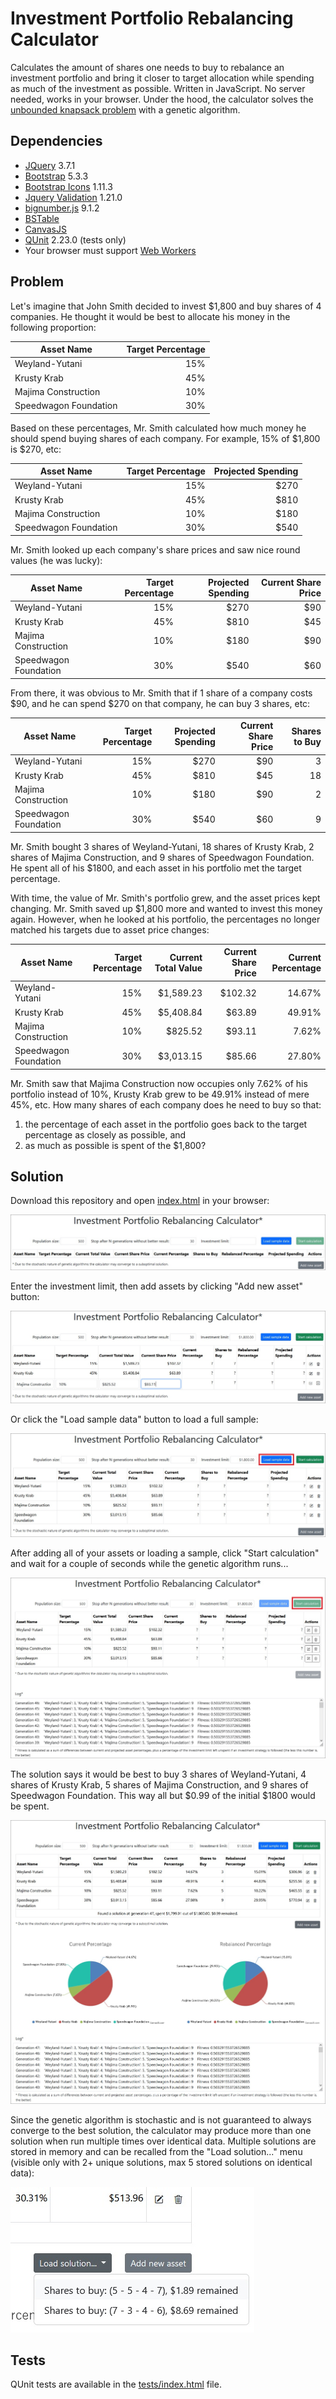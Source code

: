 # Investment Portfolio Rebalancing Calculator

Calculates the amount of shares one needs to buy to rebalance an investment portfolio and bring it closer to target allocation while spending as much of the investment as possible. Written in JavaScript. No server needed, works in your browser. Under the hood, the calculator solves the [unbounded knapsack problem](https://en.wikipedia.org/wiki/Knapsack_problem) with a genetic algorithm.

## Dependencies

* [JQuery](https://jquery.com/) 3.7.1
* [Bootstrap](https://getbootstrap.com/) 5.3.3
* [Bootstrap Icons](https://icons.getbootstrap.com/) 1.11.3
* [Jquery Validation](https://jqueryvalidation.org) 1.21.0
* [bignumber.js](https://mikemcl.github.io/bignumber.js/) 9.1.2
* [BSTable](https://github.com/CraftingGamerTom/bstable)
* [CanvasJS](https://canvasjs.com/)
* [QUnit](https://qunitjs.com/) 2.23.0 (tests only)
* Your browser must support [Web Workers](https://developer.mozilla.org/en-US/docs/Web/API/Web_Workers_API)

## Problem

Let's imagine that John Smith decided to invest $1,800 and buy shares of 4 companies. He thought it would be best to allocate his money in the following proportion:

Asset Name | Target Percentage
--- | ---:
Weyland-Yutani | 15%
Krusty Krab | 45%
Majima Construction | 10%
Speedwagon Foundation | 30%

Based on these percentages, Mr. Smith calculated how much money he should spend buying shares of each company. For example, 15% of $1,800 is $270, etc:

Asset Name | Target Percentage | Projected Spending
--- | ---: | ---:
Weyland-Yutani | 15% | $270
Krusty Krab | 45% | $810
Majima Construction | 10% | $180
Speedwagon Foundation | 30% | $540

Mr. Smith looked up each company's share prices and saw nice round values (he was lucky):

Asset Name | Target Percentage | Projected Spending | Current Share Price
--- | ---: | ---: | ---:
Weyland-Yutani | 15% | $270 | $90
Krusty Krab | 45% | $810 | $45
Majima Construction | 10% | $180| $90
Speedwagon Foundation | 30% | $540 | $60

From there, it was obvious to Mr. Smith that if 1 share of a company costs $90, and he can spend $270 on that company, he can buy 3 shares, etc:

Asset Name | Target Percentage | Projected Spending | Current Share Price | Shares to Buy
--- | ---: | ---: | ---: | ---:
Weyland-Yutani | 15% | $270 | $90 | 3
Krusty Krab | 45% | $810 | $45 | 18
Majima Construction | 10% | $180| $90 | 2
Speedwagon Foundation | 30% | $540 | $60 | 9

Mr. Smith bought 3 shares of Weyland-Yutani, 18 shares of Krusty Krab, 2 shares of Majima Construction, and 9 shares of Speedwagon Foundation. He spent all of his $1800, and each asset in his portfolio met the target percentage.

With time, the value of Mr. Smith's portfolio grew, and the asset prices kept changing. Mr. Smith saved up $1,800 more and wanted to invest this money again. However, when he looked at his portfolio, the percentages no longer matched his targets due to asset price changes:

Asset Name | Target Percentage | Current Total Value | Current Share Price | Current Percentage
--- | ---: | ---: | ---: | ---:
Weyland-Yutani | 15% | $1,589.23 | $102.32 | 14.67%
Krusty Krab | 45% | $5,408.84 | $63.89 | 49.91%
Majima Construction | 10% | $825.52| $93.11 | 7.62%
Speedwagon Foundation | 30% | $3,013.15 | $85.66 | 27.80%

Mr. Smith saw that Majima Construction now occupies only 7.62% of his portfolio instead of 10%, Krusty Krab grew to be 49.91% instead of mere 45%, etc. How many shares of each company does he need to buy so that:
1. the percentage of each asset in the portfolio goes back to the target percentage as closely as possible, and 
2. as much as possible is spent of the $1,800?

## Solution

Download this repository and open [index.html](index.html) in your browser:

![start](img/start.jpg)

Enter the investment limit, then add assets by clicking "Add new asset" button:

![editable](img/editable.jpg)

Or click the "Load sample data" button to load a full sample:

![sample](img/sample.jpg)

After adding all of your assets or loading a sample, click "Start calculation" and wait for a couple of seconds while the genetic algorithm runs...

![calculation](img/calculation.jpg)

The solution says it would be best to buy 3 shares of Weyland-Yutani, 4 shares of Krusty Krab, 5 shares of Majima Construction, and 9 shares of Speedwagon Foundation. This way all but $0.99 of the initial $1800 would be spent.

![full](img/full.jpg)

Since the genetic algorithm is stochastic and is not guaranteed to always converge to the best solution, the calculator may produce more than one solution when run multiple times over identical data. Multiple solutions are stored in memory and can be recalled from the "Load solution..." menu (visible only with 2+ unique solutions, max 5 stored solutions on identical data):

![multiple_strategies](img/multiple_strategies.jpg)

## Tests

QUnit tests are available in the [tests/index.html](tests/index.html) file.
